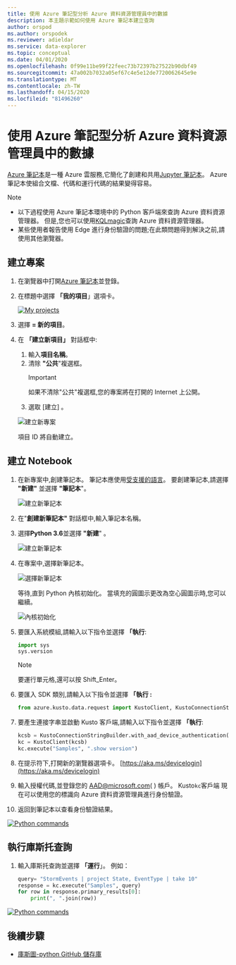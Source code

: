 ```yaml
---
title: 使用 Azure 筆記型分析 Azure 資料資源管理員中的數據
description: 本主題示範如何使用 Azure 筆記本建立查詢
author: orspod
ms.author: orspodek
ms.reviewer: adieldar
ms.service: data-explorer
ms.topic: conceptual
ms.date: 04/01/2020
ms.openlocfilehash: 0f99e11be99f22feec73b72397b27522b90dbf49
ms.sourcegitcommit: 47a002b7032a05ef67c4e5e12de7720062645e9e
ms.translationtype: MT
ms.contentlocale: zh-TW
ms.lasthandoff: 04/15/2020
ms.locfileid: "81496260"
---
```

# <a name="use-azure-notebooks-to-analyze-data-in-azure-data-explorer"></a>使用 Azure 筆記型分析 Azure 資料資源管理員中的數據

[Azure 筆記本](https://notebooks.azure.com/)是一種 Azure 雲服務,它簡化了創建和共用[Jupyter 筆記本](https://jupyter.org/)。 Azure 筆記本使組合文檔、代碼和運行代碼的結果變得容易。

> [!Note]
> * 以下過程使用 Azure 筆記本環境中的 Python 客戶端來查詢 Azure 資料資源管理器。 但是,您也可以使用[KQLmagic](https://docs.microsoft.com/azure/data-explorer/kqlmagic)查詢 Azure 資料資源管理器。
> * 某些使用者報告使用 Edge 進行身份驗證的問題;在此類問題得到解決之前,請使用其他瀏覽器。

## <a name="create-a-project"></a>建立專案

1. 在瀏覽器中打開[Azure 筆記本](https://notebooks.azure.com/)並登錄。

1. 在標題中選擇 **「我的項目**」選項卡。 

    [![](media/azurenotebooks/an-myprojects.png "My projects")](media/azurenotebooks/an-myprojects.png#lightbox)

1. 選擇 **= 新的項目**。
    
1. 在 **「建立新項目」** 對話框中:
    1. 輸入**項目名稱**。
    1. 清除 **"公共**"複選框。
        >[!Important]
        > 如果不清除"公共"複選框,您的專案將在打開的 Internet 上公開。
    1. 選取 [建立]  。
    
    ![建立新專案](media/azurenotebooks/an-create-new-project-blank.png)

    項目 ID 將自動建立。

## <a name="create-a-notebook"></a>建立 Notebook

1. 在新專案中,創建筆記本。 筆記本應使用[受支援的語言](https://github.com/Azure/azure-kusto-python#minimum-requirements)。
要創建筆記本,請選擇 **"新建"** 並選擇 **"筆記本**"。

    ![建立新筆記本](media/azurenotebooks/an-create-new-notebook-menu.png) 

1. 在"**創建新筆記本"** 對話框中,輸入筆記本名稱。

1. 選擇**Python 3.6**並選擇 **"新建**" 。
    
    ![建立新筆記本](media/azurenotebooks/an-create-new-notebook.png) 
    
1. 在專案中,選擇新筆記本。

    ![選擇新筆記本](media/azurenotebooks/an-select-notebook.png)

    等待,直到 Python 內核初始化。 當填充的圓圖示更改為空心圓圖示時,您可以繼續。

    ![內核初始化](media/azurenotebooks/an-python-init-icon.png)

1. 要匯入系統模組,請輸入以下指令並選擇 **「執行**:
    ```python
    import sys
    sys.version
    ```

    > [!Note]
    > 要運行單元格,還可以按 Shift_Enter。

1.  要匯入 SDK 類別,請輸入以下指令並選擇 **「執行 :**
    ```python
    from azure.kusto.data.request import KustoClient, KustoConnectionStringBuilder
    ```

1.  要產生連接字串並啟動 Kusto 客戶端,請輸入以下指令並選擇 **「執行**:  
    ```python
    kcsb = KustoConnectionStringBuilder.with_aad_device_authentication("https://help.kusto.windows.net")
    kc = KustoClient(kcsb)
    kc.execute("Samples", ".show version")
    ```
1. 在提示符下,打開新的瀏覽器選項卡。 [https://aka.ms/devicelogin](https://aka.ms/devicelogin) 
   
1. 輸入授權代碼,並登錄您的 AAD@microsoft.com( ) 帳戶。 Kusto`kc`客戶端 現在可以使用您的標識向 Azure 資料資源管理員進行身份驗證。

1. 返回到筆記本以查看身份驗證結果。 

[![](media/azurenotebooks/an-python-commands.png "Python commands")](media/azurenotebooks/an-python-commands.png#lightbox)

## <a name="execute-a-kusto-query"></a>執行庫斯托查詢

1. 輸入庫斯托查詢並選擇 **「運行**」。 例如：

    ```python
    query= "StormEvents | project State, EventType | take 10"
    response = kc.execute("Samples", query)
    for row in response.primary_results[0]:
        print(", ".join(row))
    ```    

[![](media/azurenotebooks/an-commands.png "Python commands")](media/azurenotebooks/an-commands.png#lightbox)

## <a name="next-steps"></a>後續步驟

* [庫斯圖-python GitHub 儲存庫](https://github.com/Azure/azure-kusto-python)
